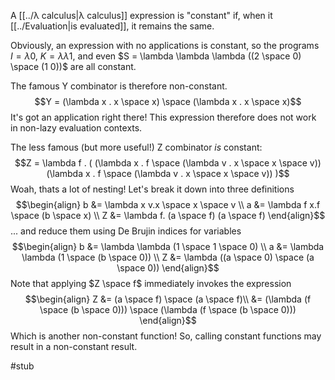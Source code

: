 A [[../λ calculus|λ calculus]] expression is "constant" if, when it [[../Evaluation|is evaluated]], it remains the same.

Obviously, an expression with no applications is constant, so the programs $I = \lambda 0$, $K = \lambda \lambda 1$, and even $S = \lambda \lambda \lambda ((2 \space 0) \space (1 0))$ are all constant.

The famous Y combinator is therefore non-constant.
$$Y = (\lambda x . x \space x) \space (\lambda x . x \space x)$$
It's got an application right there! This expression therefore does not work in non-lazy evaluation contexts.

The less famous (but more useful!) Z combinator *is* constant:
$$Z = \lambda f . (
    (\lambda x . f \space (\lambda v . x \space x \space v)) (\lambda x . f \space (\lambda v . x \space x \space v))
)$$
Woah, thats a lot of nesting! Let's break it down into three definitions
$$\begin{align}
b &= \lambda x v.x \space x \space v \\
a &= \lambda f x.f \space (b \space x) \\
Z &= \lambda f. (a \space f) (a \space f) 
\end{align}$$
... and reduce them using De Brujin indices for variables
$$\begin{align}
b &= \lambda \lambda (1 \space 1 \space 0) \\
a &= \lambda \lambda (1 \space (b \space 0)) \\
Z &= \lambda ((a \space 0) \space (a \space 0))
\end{align}$$
Note that applying $Z \space f$ immediately invokes the expression
$$\begin{align}
Z &= (a \space f) \space (a \space f)\\
	&= (\lambda (f \space (b \space 0))) \space (\lambda (f \space (b \space 0)))
\end{align}$$
Which is another non-constant function! So, calling constant functions may result in a non-constant result.

#stub